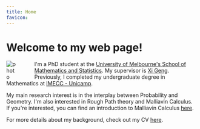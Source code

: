 ```yaml
---
title: Home
favicon:
---
```


# Welcome to my web page!

<div style="float: left; margin-right: 20px;">
  <img src="https://avatars.githubusercontent.com/u/65835635?v=4.jpg" alt="photo" style="max-width: 50%; height: auto;">
</div>

I'm a PhD student at the [University of Melbourne's School of Mathematics and Statistics](https://ms.unimelb.edu.au/). My supervisor is [Xi Geng](https://researchers.ms.unimelb.edu.au/~xgge@unimelb/). Previously, I completed my undergraduate degree in Mathematics at [IMECC - Unicamp](https://www.ime.unicamp.br/).

My main research interest is in the interplay between Probability and Geometry. I'm also interested in Rough Path theory and Malliavin Calculus. If you're interested, you can find an introduction to Malliavin Calculus [here](https://github.com/adairneto/Malliavin-Calculus/blob/main/seminario.pdf).

For more details about my background, check out my CV [here](https://github.com/adairneto/CV/blob/main/CV.pdf).
